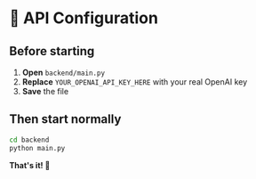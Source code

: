 # 🔐 API Configuration

## Before starting

1. **Open** `backend/main.py`
2. **Replace** `YOUR_OPENAI_API_KEY_HERE` with your real OpenAI key
3. **Save** the file

## Then start normally

```bash
cd backend
python main.py
```

**That's it! 🚀** 
